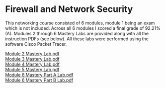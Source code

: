 # Firewall and Network Security
This networking course consisted of 6 modules, module 1 being an exam which is not included. Across all 6 modules I scored a final grade of 92.21% (A). Modules 2 through 6 Mastery Labs are provided along with all the instruction PDFs (see below). All these labs were performed using the software Cisco Packet Tracer. <br>

[Module 2 Mastery Lab.pdf](https://github.com/kaledunlap/Firewall-and-Network-Security/files/13926196/Module.2.Mastery.Lab.pdf) <br>
[Module 3 Mastery Lab.pdf](https://github.com/kaledunlap/Firewall-and-Network-Security/files/13926197/Module.3.Mastery.Lab.pdf) <br>
[Module 4 Mastery Lab.pdf](https://github.com/kaledunlap/Firewall-and-Network-Security/files/13926199/Module.4.Mastery.Lab.pdf) <br>
[Module 5 Mastery Lab.pdf](https://github.com/kaledunlap/Firewall-and-Network-Security/files/13926200/Module.5.Mastery.Lab.pdf) <br>
[Module 6 Mastery Part A Lab.pdf](https://github.com/kaledunlap/Firewall-and-Network-Security/files/13926201/Module.6.Mastery.Part.A.Lab.pdf) <br>
[Module 6 Mastery Part B Lab.pdf](https://github.com/kaledunlap/Firewall-and-Network-Security/files/13926202/Module.6.Mastery.Part.B.Lab.pdf) <br>

